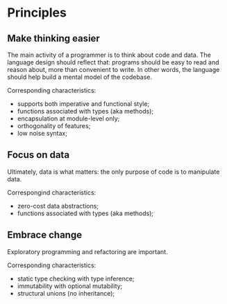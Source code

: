 # Principles


## Make thinking easier

The main activity of a programmer is to think about code and data. The language
design should reflect that: programs should be easy to read and reason about,
more than convenient to write. In other words, the language should help build a
mental model of the codebase.

Corresponding characteristics:
- supports both imperative and functional style;
- functions associated with types (aka methods);
- encapsulation at module-level only;
- orthogonality of features;
- low noise syntax;


## Focus on data

Ultimately, data is what matters: the only purpose of code is to manipulate data.

Correspongind characteristics:
- zero-cost data abstractions;
- functions associated with types (aka methods);


## Embrace change

Exploratory programming and refactoring are important.

Corresponding characteristics:
- static type checking with type inference;
- immutability with optional mutability;
- structural unions (no inheritance);
